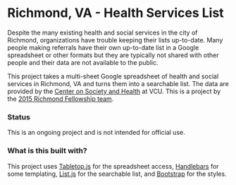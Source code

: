 # Richmond, VA - Health Services List

Despite the many existing health and social services in the city of Richmond, organizations have trouble keeping their lists up-to-date. Many people making referrals have their own up-to-date list in a Google spreadsheet or other formats but they are typically not shared with other people and their data are not available to the public.

This project takes a multi-sheet Google spreadsheet of health and social services in Richmond, VA and turns them into a searchable list. The data are provided by the [Center on Society and Health](http://www.societyhealth.vcu.edu/) at VCU. This is a project by the [2015 Richmond Fellowship team](http://rva.codeforamerica.org).

### Status

This is an ongoing project and is not intended for official use.

### What is this built with?

This project uses [Tabletop.js](https://github.com/jsoma/tabletop) for the spreadsheet access, [Handlebars](http://handlebarsjs.com/) for some templating, [List.js](http://www.listjs.com/) for the searchable list, and [Bootstrap](http://getbootstrap.com/) for the styles.
